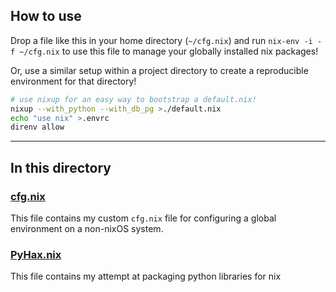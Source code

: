 
## How to use

Drop a file like this in your home directory (`~/cfg.nix`) and run `nix-env -i -f ~/cfg.nix` to use this file to manage your globally installed nix packages!

Or, use a similar setup within a project directory to create a reproducible environment for that directory!

```bash
# use nixup for an easy way to bootstrap a default.nix!
nixup --with_python --with_db_pg >./default.nix
echo "use nix" >.envrc
direnv allow
```

---

## In this directory

### [cfg.nix](./cfg.nix)

This file contains my custom `cfg.nix` file for configuring a global environment on a non-nixOS system.

### [PyHax.nix](./PyHax.nix)

This file contains my attempt at packaging python libraries for nix
